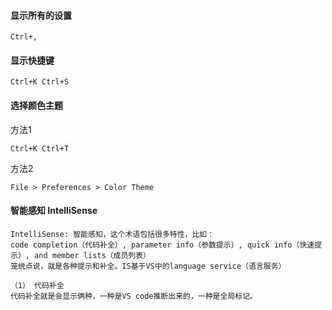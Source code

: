 #### 显示所有的设置
```
Ctrl+,
```
#### 显示快捷键
```
Ctrl+K Ctrl+S
```

#### 选择颜色主题
方法1
```
Ctrl+K Ctrl+T
```
方法2
```
File > Preferences > Color Theme
```


####  智能感知 IntelliSense

```
IntelliSense: 智能感知，这个术语包括很多特性，比如：
code completion（代码补全）, parameter info（参数提示）, quick info（快速提示）, and member lists（成员列表）
笼统点说，就是各种提示和补全。IS基于VS中的language service（语言服务）

（1） 代码补全
代码补全就是会显示俩种，一种是VS code推断出来的，一种是全局标记。
```
